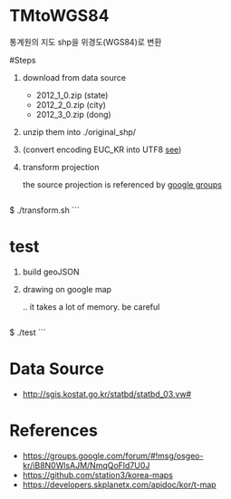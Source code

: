 TMtoWGS84
=========

통계원의 지도 shp을 위경도(WGS84)로 변환

#Steps

1. download from data source
   * 2012_1_0.zip (state)
   * 2012_2_0.zip (city)
   * 2012_3_0.zip (dong) 
   
1. unzip them into ./original_shp/

1. (convert encoding EUC_KR into UTF8 [see](https://github.com/station3/korea-maps#encoding-conversion-from-the-shapefiles-attributesdbf)) 

1. transform projection

    the source projection is referenced by [google groups](https://groups.google.com/forum/#!msg/osgeo-kr/iB8N0WlsAJM/NmqQoFld7U0J)
    
	```bash
$ ./transform.sh
	```
	
# test

1. build geoJSON
1. drawing on google map

 	.. it takes a lot of memory. be careful


	```bash
$ ./test
	```

   


# Data Source
 * http://sgis.kostat.go.kr/statbd/statbd_03.vw#


# References
 * https://groups.google.com/forum/#!msg/osgeo-kr/iB8N0WlsAJM/NmqQoFld7U0J
 * https://github.com/station3/korea-maps
 * https://developers.skplanetx.com/apidoc/kor/t-map

